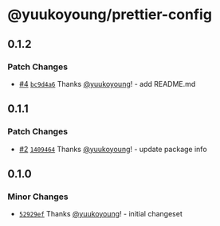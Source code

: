 # @yuukoyoung/prettier-config

## 0.1.2

### Patch Changes

- [#4](https://github.com/yuukoyoung/yuuko-monorepo/pull/4) [`bc9d4a6`](https://github.com/yuukoyoung/yuuko-monorepo/commit/bc9d4a6a6c7b57bf2793c78d6eaaf87bbe35ccb4) Thanks [@yuukoyoung](https://github.com/yuukoyoung)! - add README.md

## 0.1.1

### Patch Changes

- [#2](https://github.com/yuukoyoung/yuuko-monorepo/pull/2) [`1409464`](https://github.com/yuukoyoung/yuuko-monorepo/commit/1409464dce436f5cc1830c3841d36cb6d10d1bd2) Thanks [@yuukoyoung](https://github.com/yuukoyoung)! - update package info

## 0.1.0

### Minor Changes

- [`52929ef`](https://github.com/yuukoyoung/yuuko-monorepo/commit/52929ef77f4bc20f1a0caf5069b1f8a2c34a8938) Thanks [@yuukoyoung](https://github.com/yuukoyoung)! - initial changeset
